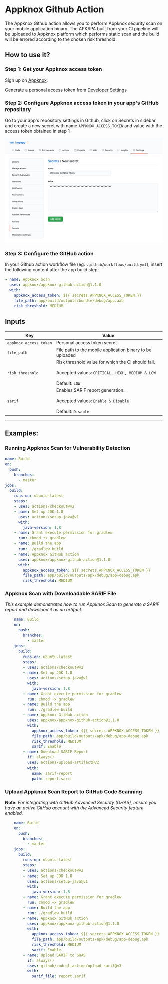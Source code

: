 # Appknox Github Action

The Appknox Github action allows you to perform Appknox security scan on your mobile application binary. The APK/IPA built from your CI pipeline will be uploaded to Appknox platform which performs static scan and the build will be errored according to the chosen risk threshold.

## How to use it?

### Step 1: Get your Appknox access token

Sign up on [Appknox](https://appknox.com).

Generate a personal access token from <a href="https://secure.appknox.com/settings/developersettings" target="_blank">Developer Settings</a>

### Step 2: Configure Appknox access token in your app's GitHub repository

Go to your app's repository settings in Github, click on Secrets in sidebar and create a new secret with name `APPKNOX_ACCESS_TOKEN` and value with the access token obtained in step 1

![Add Github secret](images/github_settings_secrets_new.jpg)

### Step 3: Configure the GitHub action

In your Github action workflow file (eg: `.github/workflows/build.yml`), insert the following content after the app build step:
```yml
- name: Appknox Scan
  uses: appknox/appknox-github-action@1.1.0
  with:
    appknox_access_token: ${{ secrets.APPKNOX_ACCESS_TOKEN }}
    file_path: app/build/outputs/bundle/debug/app.aab
    risk_threshold: MEDIUM
```

## Inputs

| Key                     | Value                        |
|-------------------------|------------------------------|
| `appknox_access_token`  | Personal access token secret |
| `file_path`             | File path to the mobile application binary to be uploaded |
| `risk_threshold`        | Risk threshold value for which the CI should fail. <br><br>Accepted values: `CRITICAL, HIGH, MEDIUM & LOW` <br><br>Default: `LOW` |
| `sarif`                 | Enables SARIF report generation. <br><br>Accepted values: `Enable & Disable` <br><br>Default: `Disable` |

---

## Examples:

### Running Appknox Scan for Vulnerability Detection
```yml
name: Build
on:
  push:
    branches:
      - master
jobs:
  build:
    runs-on: ubuntu-latest
    steps:
    - uses: actions/checkout@v2
    - name: Set up JDK 1.8
      uses: actions/setup-java@v1
      with:
        java-version: 1.8
    - name: Grant execute permission for gradlew
      run: chmod +x gradlew
    - name: Build the app
      run: ./gradlew build
    - name: Appknox GitHub action
      uses: appknox/appknox-github-action@1.1.0
      with:
        appknox_access_token: ${{ secrets.APPKNOX_ACCESS_TOKEN }}
        file_path: app/build/outputs/apk/debug/app-debug.apk
        risk_threshold: MEDIUM
```
### Appknox Scan with Downloadable SARIF File
_This example demonstrates how to run Appknox Scan to generate a SARIF report and download it as an artifact._
```yml
    name: Build
    on:
      push:
        branches:
          - master
    jobs:
      build:
        runs-on: ubuntu-latest
        steps:
        - uses: actions/checkout@v2
        - name: Set up JDK 1.8
          uses: actions/setup-java@v1
          with:
            java-version: 1.8
        - name: Grant execute permission for gradlew
          run: chmod +x gradlew
        - name: Build the app
          run: ./gradlew build
        - name: Appknox GitHub action
          uses: appknox/appknox-github-action@1.1.0
          with:
            appknox_access_token: ${{ secrets.APPKNOX_ACCESS_TOKEN }}
            file_path: app/build/outputs/apk/debug/app-debug.apk
            risk_threshold: MEDIUM
            sarif: Enable
        - name: Download SARIF Report
          if: always()
          uses: actions/upload-artifact@v2
          with:
            name: sarif-report
            path: report.sarif
```
### Upload Appknox Scan Report to GitHub Code Scanning
**Note:** _For integrating with GitHub Advanced Security (GHAS), ensure you have an active GitHub account with the Advanced Security feature enabled._

```yml
    name: Build
    on:
      push:
        branches:
          - master
    jobs:
      build:
        runs-on: ubuntu-latest
        steps:
        - uses: actions/checkout@v2
        - name: Set up JDK 1.8
          uses: actions/setup-java@v1
          with:
            java-version: 1.8
        - name: Grant execute permission for gradlew
          run: chmod +x gradlew
        - name: Build the app
          run: ./gradlew build
        - name: Appknox GitHub action
          uses: appknox/appknox-github-action@1.1.0
          with:
            appknox_access_token: ${{ secrets.APPKNOX_ACCESS_TOKEN }}
            file_path: app/build/outputs/apk/debug/app-debug.apk
            risk_threshold: MEDIUM
            sarif: Enable
        - name: Upload SARIF to GHAS
          if: always()
          uses: github/codeql-action/upload-sarif@v3
          with:
            sarif_file: report.sarif
```
